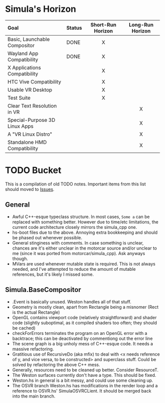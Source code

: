 # Simula's Horizon

| Goal                          | Status           | Short-Run Horizon | Long-Run Horizon |
|:------------------------------|:-----------------|:-----------------:|:----------------:|
| Basic, Launchable Compositor  | DONE             |         X         |                  | 
| Wayland App Compatibility     | DONE             |         X         |                  |
| X Applications Compatibility  |                  |         X         |                  | 
| HTC Vive Compatibility        |                  |         X         |                  | 
| Usable VR Desktop             |                  |         X         |                  | 
| Test Suite                    |                  |         X         |                  | 
| Clear Text Resolution in VR   |                  |                   |        X         | 
| Special-Purpose 3D Linux Apps |                  |                   |        X         | 
| A "VR Linux Distro"           |                  |                   |        X         | 
| Standalone HMD Compatibility  |                  |                   |        X         | 

# TODO Bucket

This is a compilation of old TODO notes. Important items from this list should moved to [Issues](https://github.com/SimulaVR/Simula/issues).

## General
- Awful C++-esque typeclass structure. In most cases, `Some a` can be replaced with something better. However due to time/etc limitations, the current code architecture closely mirrors the simula_cpp one.
- hs-boot files due to the above. Annoying extra bookkeeping and should be phased out whenever possible.
- General stinginess with comments. In case something is unclear, chances are it's either unclear in the motorcar source and/or unclear to me (since it was ported from motorcar/simula_cpp). Ask anyways though.
- MVars are used whenever mutable state is required. This is not always needed, and I've attempted to reduce the amount of mutable references, but it's likely I missed some.

## Simula.BaseCompositor
- .Event is basically unused. Weston handles all of that stuff.
- Geometry is mostly clean, apart from Rectangle being a misnomer (Rect is the actual Rectangle)
- OpenGL contains viewport code (relatively straightforward) and shader code (slightly suboptimal, as it compiled shaders too often; they should be cached)
- checkForErrors terminates the program on an OpenGL error with a backtrace; this can be deactivated by commentiong out the error line
- The scene graph is a big unholy mess of C++-esque code. It needs a massive refactoring.
- Gratitious use of RecursiveDo (aka mfix) to deal with <x needs reference of y, and vice versa, to be constructed> and superclass stuff. Could be solved by refactoring the above C++ mess.
- Generally, resources need to be cleaned up better. Consider ResourceT.
- The Weston surfaces currently don't have a type. This should be fixed.
- Weston.hs in general is a bit messy, and could use some cleaning up.
- The OSVR branch Weston.hs has modifications in the render loop and a reference to OSVR.hs' SimulaOSVRCLient. It should be merged back into the main branch.
